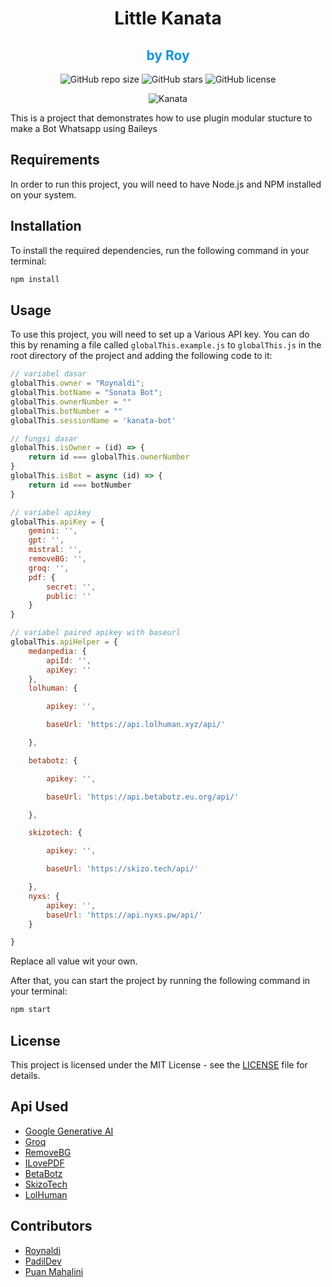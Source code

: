 <div align="center">
<h1>Little Kanata</h1>
<h2 style="color:#1496DC">by Roy</h2>

![GitHub repo size](https://img.shields.io/github/repo-size/idlanyor/kanata-v2)
![GitHub stars](https://img.shields.io/github/stars/idlanyor/kanata-v2?style=social)
![GitHub license](https://img.shields.io/github/license/idlanyor/kanata-v2)

![Kanata](https://telegra.ph/file/8360caca1efd0f697d122.jpg)

</div>


This is a project that demonstrates how to use plugin modular stucture to make a Bot Whatsapp using Baileys

## Requirements

In order to run this project, you will need to have Node.js and NPM installed on your system.

## Installation

To install the required dependencies, run the following command in your terminal:

```bash
npm install
```

## Usage

To use this project, you will need to set up a Various API key. You can do this by renaming a file called `globalThis.example.js` to `globalThis.js` in the root directory of the project and adding the following code to it:

```javascript
// variabel dasar
globalThis.owner = "Roynaldi";
globalThis.botName = "Sonata Bot";
globalThis.ownerNumber = ""
globalThis.botNumber = ""
globalThis.sessionName = 'kanata-bot'

// fungsi dasar
globalThis.isOwner = (id) => {
    return id === globalThis.ownerNumber
}
globalThis.isBot = async (id) => {
    return id === botNumber
}

// variabel apikey
globalThis.apiKey = {
    gemini: '',
    gpt: '',
    mistral: '',
    removeBG: '',
    groq: '',
    pdf: {
        secret: '',
        public: ''
    }
}

// variabel paired apikey with baseurl
globalThis.apiHelper = {
    medanpedia: {
        apiId: '',
        apiKey: ''
    },
    lolhuman: {

        apikey: '',

        baseUrl: 'https://api.lolhuman.xyz/api/'

    },

    betabotz: {

        apikey: '',

        baseUrl: 'https://api.betabotz.eu.org/api/'

    },

    skizotech: {

        apikey: '',

        baseUrl: 'https://skizo.tech/api/'

    },
    nyxs: {
        apikey: '',
        baseUrl: 'https://api.nyxs.pw/api/'
    }

}

```

Replace all value wit your own.

After that, you can start the project by running the following command in your terminal:

```bash
npm start
```


## License

This project is licensed under the MIT License - see the [LICENSE](LICENSE) file for details.

## Api Used

- [Google Generative AI](https://github.com/GoogleCloudPlatform/generative-ai)
- [Groq](https://groq.com/)
- [RemoveBG](https://www.remove.bg/id/api)
- [ILovePDF](https://www.iloveapi.com/)
- [BetaBotz](https://api.betabotz.eu.org/)
- [SkizoTech](https://skizo.tech/)
- [LolHuman](https://api.lolhuman.xyz/)

## Contributors
- [Roynaldi](https://github.com/idlanyor)
- [PadilDev](https://github.com/kumis-xd)
- [Puan Mahalini](https://github.com/puanmahalini)

